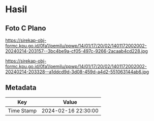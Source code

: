 # Hasil

## Foto C Plano

https://sirekap-obj-formc.kpu.go.id/0fa1/pemilu/ppwp/14/01/17/20/02/1401172002002-20240214-203157--3bc4be9a-cf05-497c-9266-2acaab4cd228.jpg

https://sirekap-obj-formc.kpu.go.id/0fa1/pemilu/ppwp/14/01/17/20/02/1401172002002-20240214-203328--a1ddcd9d-3d08-459d-a4d2-551063144ab6.jpg


## Metadata

| Key        | Value               |
| ---------- | ------------------- |
| Time Stamp | 2024-02-16 22:30:00 |



